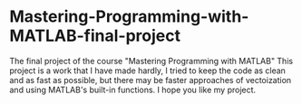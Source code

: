 # Mastering-Programming-with-MATLAB-final-project
The final project of the course "Mastering Programming with MATLAB"
This project is a work that I have made hardly, I tried to keep the code as clean and as fast as possible, but there may be faster approaches of vectoization and using MATLAB's built-in functions.
I hope you like my project.
